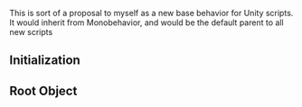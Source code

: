 This is sort of a proposal to myself as a new base behavior for Unity scripts. It would inherit from Monobehavior, and would be the default parent to all new scripts

## Initialization

## Root Object